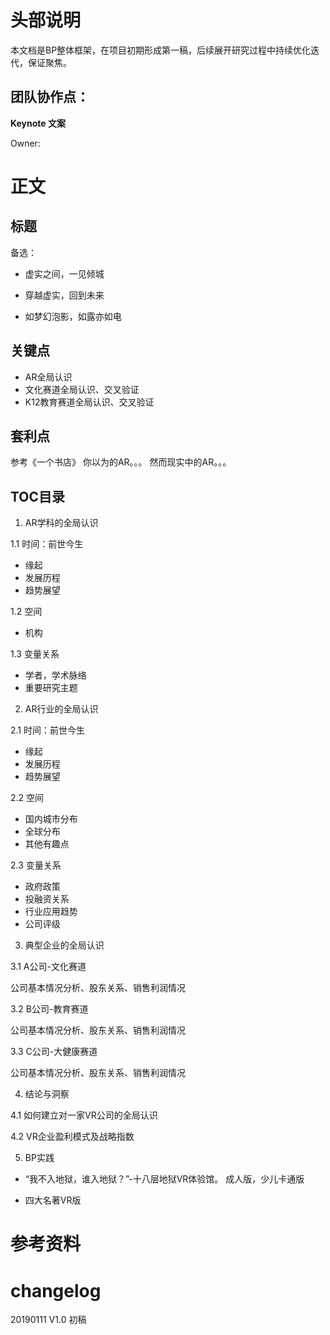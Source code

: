 # 头部说明
本文档是BP整体框架，在项目初期形成第一稿，后续展开研究过程中持续优化迭代，保证聚焦。

## 团队协作点：

**Keynote 文案** 

Owner: 

# 正文



## 标题

备选：
- 虚实之间，一见倾城

- 穿越虚实，回到未来

- 如梦幻泡影，如露亦如电

## 关键点

- AR全局认识
- 文化赛道全局认识、交叉验证
- K12教育赛道全局认识、交叉验证

## 套利点


参考《一个书店》
你以为的AR。。。
然而现实中的AR。。。

## TOC目录
1. AR学科的全局认识

1.1 时间：前世今生
- 缘起
- 发展历程
- 趋势展望

1.2 空间
- 机构

1.3 变量关系
- 学者，学术脉络
- 重要研究主题

2. AR行业的全局认识

2.1 时间：前世今生
- 缘起
- 发展历程
- 趋势展望

2.2 空间
- 国内城市分布
- 全球分布
- 其他有趣点

2.3 变量关系
- 政府政策
- 投融资关系
- 行业应用趋势
- 公司评级

3. 典型企业的全局认识

3.1 A公司-文化赛道

公司基本情况分析、股东关系、销售利润情况

3.2 B公司-教育赛道

公司基本情况分析、股东关系、销售利润情况

3.3 C公司-大健康赛道

公司基本情况分析、股东关系、销售利润情况

4. 结论与洞察

4.1 如何建立对一家VR公司的全局认识

4.2 VR企业盈利模式及战略指数


5. BP实践

- “我不入地狱，谁入地狱？”-十八层地狱VR体验馆。 成人版，少儿卡通版

- 四大名著VR版


# 参考资料

# changelog
20190111 V1.0 初稿
